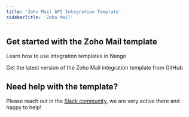 ```yaml
---
title: 'Zoho Mail API Integration Template'
sidebarTitle: 'Zoho Mail'
---
```


## Get started with the Zoho Mail template

<Card title="How to use integration templates"
      href="/understand/concepts/templates"
      icon="book-open">
    Learn how to use integration templates in Nango


<Card title="Get the Zoho Mail template"
      href="https://github.com/NangoHQ/nango/tree/master/integration-templates/zoho-mail"
      icon="github">
    Get the latest version of the Zoho Mail integration template from GitHub


## Need help with the template?
Please reach out in the [Slack community](https://nango.dev/slack), we are very active there and happy to help!
